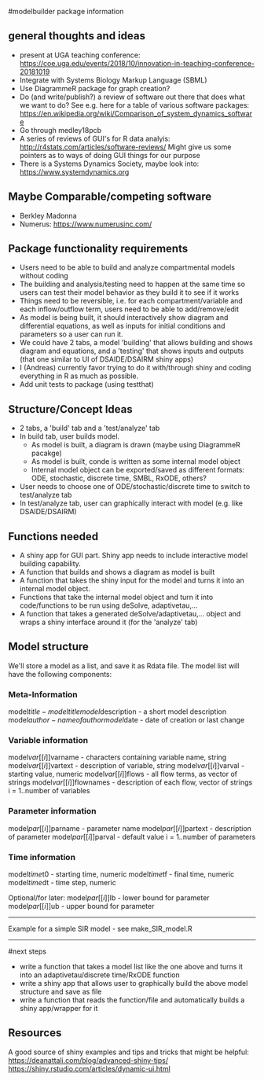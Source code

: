 #modelbuilder package information




## general thoughts and ideas
* present at UGA teaching conference: https://coe.uga.edu/events/2018/10/innovation-in-teaching-conference-20181019
* Integrate with Systems Biology Markup Language (SBML)
* Use DiagrammeR package for graph creation?
* Do (and write/publish?) a review of software out there that does what we want to do? See e.g. here for a table of various software packages: https://en.wikipedia.org/wiki/Comparison_of_system_dynamics_software
* Go through medley18pcb
* A series of reviews of GUI's for R data analyis: http://r4stats.com/articles/software-reviews/  Might give us some pointers as to ways of doing GUI things for our purpose
* There is a Systems Dynamics Society, maybe look into: https://www.systemdynamics.org

## Maybe Comparable/competing software
* Berkley Madonna
* Numerus: https://www.numerusinc.com/

## Package functionality requirements
* Users need to be able to build and analyze compartmental models without coding
* The building and analysis/testing need to happen at the same time so users can test their model behavior as they build it to see if it works
* Things need to be reversible, i.e. for each compartment/variable and each inflow/outflow term, users need to be able to add/remove/edit
* As model is being built, it should interactively show diagram and differential equations, as well as inputs for initial conditions and parameters so a user can run it.
* We could have 2 tabs, a model 'building' that allows building and shows diagram and equations, and a 'testing' that shows inputs and outputs (that one similar to UI of DSAIDE/DSAIRM shiny apps)
* I (Andreas) currently favor trying to do it with/through shiny and coding everything in R as much as possible.
* Add unit tests to package (using testthat)


## Structure/Concept Ideas
* 2 tabs, a 'build' tab and a 'test/analyze' tab
* In build tab, user builds model. 
    * As model is built, a diagram is drawn (maybe using DiagrammeR pacakge)
    * As model is built, conde is written as some internal model object
    * Internal model object can be exported/saved as different formats: ODE, stochastic, discrete time, SMBL, RxODE, others?
* User needs to choose one of ODE/stochastic/discrete time to switch to test/analyze tab
* In test/analyze tab, user can graphically interact with model (e.g. like DSAIDE/DSAIRM)

## Functions needed
* A shiny app for GUI part. Shiny app needs to include interactive model building capability.
* A function that builds and shows a diagram as model is built
* A function that takes the shiny input for the model and turns it into an internal model object.
* Functions that take the internal model object and turn it into code/functions to be run using deSolve, adaptivetau,...
* A function that takes a generated deSolve/adaptivetau,... object and wraps a shiny interface around it (for the 'analyze' tab)

## Model structure
We'll store a model as a list, and save it as Rdata file. 
The model list will have the following components:

### Meta-Information
model$title - model title
model$description - a short model description
model$author - name of author
model$date - date of creation or last change


### Variable information
model$var[[i]]$varname - characters containing variable name, string
model$var[[i]]$vartext - description of variable, string
model$var[[i]]$varval - starting value, numeric
model$var[[i]]$flows - all flow terms, as vector of strings
model$var[[i]]$flownames - description of each flow, vector of strings
i = 1..number of variables

### Parameter information
model$par[[i]]$parname - parameter name
model$par[[i]]$partext - description of parameter 
model$par[[i]]$parval - default value 
i = 1..number of parameters

### Time information
model$time$t0 - starting time, numeric
model$time$tf - final time, numeric
model$time$dt - time step, numeric


Optional/for later:
model$par[[i]]$lb - lower bound for parameter 
model$par[[i]]$ub - upper bound for parameter 


********
Example for a simple SIR model - see make_SIR_model.R
********


#next steps

* write a function that takes a model list like the one above and turns it into an adaptivetau/discrete time/RxODE function
* write a shiny app that allows user to graphically build the above model structure and save as file
* write a function that reads the function/file and automatically builds a shiny app/wrapper for it



## Resources
A good source of shiny examples and tips and tricks that might be helpful:
https://deanattali.com/blog/advanced-shiny-tips/
https://shiny.rstudio.com/articles/dynamic-ui.html
